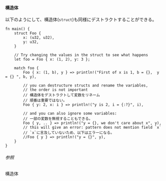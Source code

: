 #### 構造体

以下のようにして、構造体(`struct`)も同様にデストラクトすることができる。

    fn main() {
        struct Foo {
            x: (u32, u32),
            y: u32,
        }

        // Try changing the values in the struct to see what happens
        let foo = Foo { x: (1, 2), y: 3 };

        match foo {
            Foo { x: (1, b), y } => println!("First of x is 1, b = {},  y = {} ", b, y),

            // you can destructure structs and rename the variables,
            // the order is not important
            // 構造体をデストラクトして変数をリネーム
            // 順番は重要ではない。
            Foo { y: 2, x: i } => println!("y is 2, i = {:?}", i),

            // and you can also ignore some variables:
            // 一部の変数を無視することもできる。
            Foo { y, .. } => println!("y = {}, we don't care about x", y),
            // this will give an error: pattern does not mention field `x`
            // `x`に言及していないため、以下はエラーになる。
            //Foo { y } => println!("y = {}", y),
        }
    }

###### 参照

構造体

